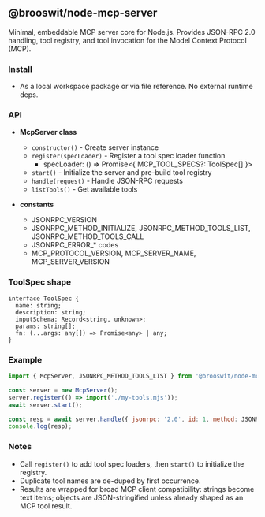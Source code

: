 ## @brooswit/node-mcp-server

Minimal, embeddable MCP server core for Node.js. Provides JSON-RPC 2.0 handling, tool registry, and tool invocation for the Model Context Protocol (MCP).

### Install

- As a local workspace package or via file reference. No external runtime deps.

### API

- **McpServer class**
  - `constructor()` - Create server instance
  - `register(specLoader)` - Register a tool spec loader function
    - specLoader: () => Promise<{ MCP_TOOL_SPECS?: ToolSpec[] }>
  - `start()` - Initialize the server and pre-build tool registry
  - `handle(request)` - Handle JSON-RPC requests
  - `listTools()` - Get available tools

- **constants**
  - JSONRPC_VERSION
  - JSONRPC_METHOD_INITIALIZE, JSONRPC_METHOD_TOOLS_LIST, JSONRPC_METHOD_TOOLS_CALL
  - JSONRPC_ERROR_* codes
  - MCP_PROTOCOL_VERSION, MCP_SERVER_NAME, MCP_SERVER_VERSION

### ToolSpec shape

```
interface ToolSpec {
  name: string;
  description: string;
  inputSchema: Record<string, unknown>;
  params: string[];
  fn: (...args: any[]) => Promise<any> | any;
}
```

### Example

```js
import { McpServer, JSONRPC_METHOD_TOOLS_LIST } from '@brooswit/node-mcp-server';

const server = new McpServer();
server.register(() => import('./my-tools.mjs'));
await server.start();

const resp = await server.handle({ jsonrpc: '2.0', id: 1, method: JSONRPC_METHOD_TOOLS_LIST });
console.log(resp);
```

### Notes
- Call `register()` to add tool spec loaders, then `start()` to initialize the registry.
- Duplicate tool names are de-duped by first occurrence.
- Results are wrapped for broad MCP client compatibility: strings become text items; objects are JSON-stringified unless already shaped as an MCP tool result.
